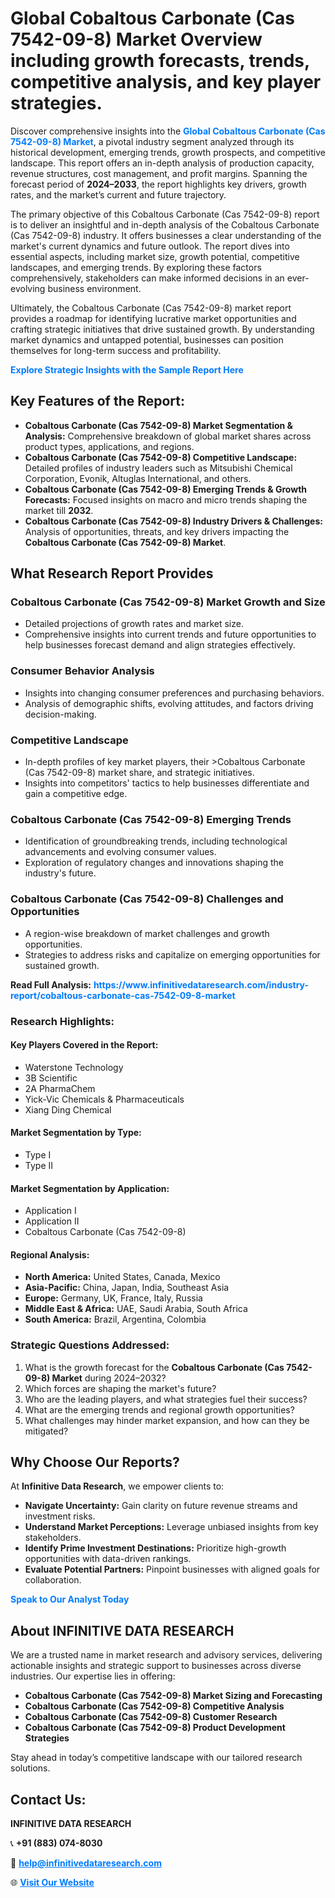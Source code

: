 <h1>Global Cobaltous Carbonate (Cas 7542-09-8) Market Overview including growth forecasts, trends, competitive analysis, and key player strategies.</h1>
<p>
Discover comprehensive insights into the 
<a href="https://www.infinitivedataresearch.com/industry-report/cobaltous-carbonate-cas-7542-09-8-market" rel="dofollow" style="color: #007BFF; text-decoration: none;"><strong>Global Cobaltous Carbonate (Cas 7542-09-8) Market</strong></a>, a pivotal industry segment analyzed through its historical development, emerging trends, growth prospects, and competitive landscape. This report offers an in-depth analysis of production capacity, revenue structures, cost management, and profit margins. Spanning the forecast period of <strong>2024–2033</strong>, the report highlights key drivers, growth rates, and the market’s current and future trajectory.
</p>
<p>
The primary objective of this Cobaltous Carbonate (Cas 7542-09-8) report is to deliver an insightful and in-depth analysis of the Cobaltous Carbonate (Cas 7542-09-8) industry. It offers businesses a clear understanding of the market's current dynamics and future outlook. The report dives into essential aspects, including market size, growth potential, competitive landscapes, and emerging trends. By exploring these factors comprehensively, stakeholders can make informed decisions in an ever-evolving business environment.
</p>
<p>
Ultimately, the Cobaltous Carbonate (Cas 7542-09-8) market report provides a roadmap for identifying lucrative market opportunities and crafting strategic initiatives that drive sustained growth. By understanding market dynamics and untapped potential, businesses can position themselves for long-term success and profitability.
</p>
<p>
<a href="https://www.infinitivedataresearch.com/request-sample/reportId=103252" style="color: #007BFF; text-decoration: none;"><strong>Explore Strategic Insights with the Sample Report Here</strong></a>
</p>

<h2>Key Features of the Report:</h2>
<ul>
<li><strong>Cobaltous Carbonate (Cas 7542-09-8) Market Segmentation & Analysis:</strong> Comprehensive breakdown of global market shares across product types, applications, and regions.</li>
<li><strong>Cobaltous Carbonate (Cas 7542-09-8) Competitive Landscape:</strong> Detailed profiles of industry leaders such as Mitsubishi Chemical Corporation, Evonik, Altuglas International, and others.</li>
<li><strong>Cobaltous Carbonate (Cas 7542-09-8) Emerging Trends & Growth Forecasts:</strong> Focused insights on macro and micro trends shaping the market till <strong>2032</strong>.</li>
<li><strong>Cobaltous Carbonate (Cas 7542-09-8) Industry Drivers & Challenges:</strong> Analysis of opportunities, threats, and key drivers impacting the <strong>Cobaltous Carbonate (Cas 7542-09-8) Market</strong>.</li>
</ul>

<h2>What Research Report Provides</h2>
<h3>Cobaltous Carbonate (Cas 7542-09-8) Market Growth and Size</h3>
<ul>
<li>Detailed projections of growth rates and market size.</li>
<li>Comprehensive insights into current trends and future opportunities to help businesses forecast demand and align strategies effectively.</li>
</ul>

<h3>Consumer Behavior Analysis</h3>
<ul>
<li>Insights into changing consumer preferences and purchasing behaviors.</li>
<li>Analysis of demographic shifts, evolving attitudes, and factors driving decision-making.</li>
</ul>

<h3>Competitive Landscape</h3>
<ul>
<li>In-depth profiles of key market players, their >Cobaltous Carbonate (Cas 7542-09-8) market share, and strategic initiatives.</li>
<li>Insights into competitors' tactics to help businesses differentiate and gain a competitive edge.</li>
</ul>

<h3>Cobaltous Carbonate (Cas 7542-09-8) Emerging Trends</h3>
<ul>
<li>Identification of groundbreaking trends, including technological advancements and evolving consumer values.</li>
<li>Exploration of regulatory changes and innovations shaping the industry's future.</li>
</ul>

<h3>Cobaltous Carbonate (Cas 7542-09-8) Challenges and Opportunities</h3>
<ul>
<li>A region-wise breakdown of market challenges and growth opportunities.</li>
<li>Strategies to address risks and capitalize on emerging opportunities for sustained growth.</li>
</ul>
<p><strong>Read Full Analysis:</strong> <a href="https://www.infinitivedataresearch.com/industry-report/cobaltous-carbonate-cas-7542-09-8-market" rel="dofollow" style="color: #007BFF; text-decoration: none;"><strong>https://www.infinitivedataresearch.com/industry-report/cobaltous-carbonate-cas-7542-09-8-market</strong></a></p>
<h3>Research Highlights:</h3>
<h4>Key Players Covered in the Report:</h4>
<ul><li>Waterstone Technology</li><li>3B Scientific</li><li>2A PharmaChem</li><li>Yick-Vic Chemicals &amp; Pharmaceuticals</li><li>Xiang Ding Chemical</li></ul>
<h4>Market Segmentation by Type:</h4>
<ul><li>Type I</li><li>Type II</li></ul>
<h4>Market Segmentation by Application:</h4>
<ul><li>Application I</li><li>Application II</li><li>Cobaltous Carbonate (Cas 7542-09-8)</li></ul>

<h4>Regional Analysis:</h4>
<ul>
<li><strong>North America:</strong> United States, Canada, Mexico</li>
<li><strong>Asia-Pacific:</strong> China, Japan, India, Southeast Asia</li>
<li><strong>Europe:</strong> Germany, UK, France, Italy, Russia</li>
<li><strong>Middle East & Africa:</strong> UAE, Saudi Arabia, South Africa</li>
<li><strong>South America:</strong> Brazil, Argentina, Colombia</li>
</ul>

<h3>Strategic Questions Addressed:</h3>
<ol>
<li>What is the growth forecast for the <strong>Cobaltous Carbonate (Cas 7542-09-8) Market</strong> during 2024–2032?</li>
<li>Which forces are shaping the market's future?</li>
<li>Who are the leading players, and what strategies fuel their success?</li>
<li>What are the emerging trends and regional growth opportunities?</li>
<li>What challenges may hinder market expansion, and how can they be mitigated?</li>
</ol>

<h2>Why Choose Our Reports?</h2>
<p>At <strong>Infinitive Data Research</strong>, we empower clients to:</p>
<ul>
<li><strong>Navigate Uncertainty:</strong> Gain clarity on future revenue streams and investment risks.</li>
<li><strong>Understand Market Perceptions:</strong> Leverage unbiased insights from key stakeholders.</li>
<li><strong>Identify Prime Investment Destinations:</strong> Prioritize high-growth opportunities with data-driven rankings.</li>
<li><strong>Evaluate Potential Partners:</strong> Pinpoint businesses with aligned goals for collaboration.</li>
</ul>
<p><a href="https://www.infinitivedataresearch.com/industry-report/cobaltous-carbonate-cas-7542-09-8-market" rel="dofollow" style="color: #007BFF; text-decoration: none;"><strong>Speak to Our Analyst Today</strong></a></p>

<h2>About INFINITIVE DATA RESEARCH</h2>
<p>We are a trusted name in market research and advisory services, delivering actionable insights and strategic support to businesses across diverse industries. Our expertise lies in offering:</p>
<ul>
<li><strong>Cobaltous Carbonate (Cas 7542-09-8) Market Sizing and Forecasting</strong></li>
<li><strong>Cobaltous Carbonate (Cas 7542-09-8) Competitive Analysis</strong></li>
<li><strong>Cobaltous Carbonate (Cas 7542-09-8) Customer Research</strong></li>
<li><strong>Cobaltous Carbonate (Cas 7542-09-8) Product Development Strategies</strong></li>
</ul>
<p>Stay ahead in today’s competitive landscape with our tailored research solutions.</p>

<h2>Contact Us:</h2>
<p><strong>INFINITIVE DATA RESEARCH</strong></p>
<p>📞 <strong>+91 (883) 074-8030</strong></p>
<p>📧 <strong><a href="mailto:help@infinitivedataresearch.com" style="color: #007BFF;">help@infinitivedataresearch.com</a></strong></p>
<p>🌐 <strong><a href="https://www.infinitivedataresearch.com" rel="dofollow" style="color: #007BFF;">Visit Our Website</a></strong></p>